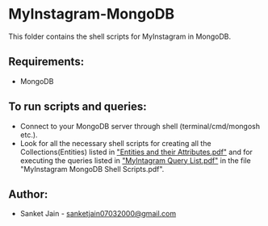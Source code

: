 # MyInstagram-MongoDB
This folder contains the shell scripts for MyInstagram in MongoDB.

## Requirements:

- MongoDB

## To run scripts and queries:
- Connect to your MongoDB server through shell (terminal/cmd/mongosh etc.). 
- Look for all the necessary shell scripts for creating all the Collections(Entities) listed in ["Entities and their Attributes.pdf"](https://github.com/sanket0700/MyInstagram/blob/main/Entities%20and%20their%20Attributes.pdf) and for executing the queries listed in ["MyIntagram Query List.pdf"](https://github.com/sanket0700/MyInstagram/blob/main/MyInstagram%20Query%20List.pdf) in the file "MyInstagram MongoDB Shell Scripts.pdf".

## Author:
- Sanket Jain - sanketjain07032000@gmail.com

#
